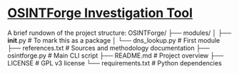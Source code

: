 <h1><b><u>OSINTForge Investigation Tool</u></b></h1>

A brief rundown of the project structure:
OSINTForge/
├── modules/
│   ├── __init__.py          # To mark this as a package
│   └── dns_lookup.py        # First module
├── references.txt           # Sources and methodology documentation
├── osintforge.py            # Main CLI script
├── README.md                # Project overview
├── LICENSE                  # GPL v3 license
└── requirements.txt         # Python dependencies